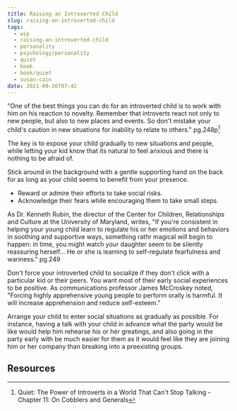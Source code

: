 ```yaml
---
title: Raising an Introverted Child
slug: raising-an-introverted-child
tags:
  - wip
  - raising-an-introverted-child
  - personality
  - psychology/personality
  - quiet
  - book
  - book/quiet
  - susan-cain
date: 2021-09-26T07:42
---
```


"One of the best things you can do for an introverted child is to work with him
on his reaction to novelty. Remember that introverts react not only to new
people, but also to new places and events. So don't mistake your child's caution
in new situations for inability to relate to others." pg.248p[^1]

The key is to expose your child gradually to new situations and people, while
letting your kid know that its natural to feel anxious and there is nothing to
be afraid of.

Stick around in the background with a gentle supporting hand on the back for as
long as your child seems to benefit from your presence.

- Reward or admire their efforts to take social risks.
- Acknowledge their fears while encouraging them to take small steps.

As Dr. Kenneth Rubin, the director of the Center for Children, Relationships and
Culture at the University of Maryland, writes, "If you're consistent in helping
your young child learn to regulate his or her emotions and behaviors in
soothing and supportive ways, something rathr magical will begin to happen: in
time, you might watch your daughter seem to be silently reassuring herself... He
or she is learning to self-regulate fearfulness and wariness." pg.249

Don't force your introverted child to socialize if they don't click with
a particular kid or their peers. You want most of their early social experiences
to be positive. As communications professor James McCroskey noted, "Forcing
highly apprehensive young people to perform orally is harmful. It will increase
apprehension and reduce self-esteem."

Arrange your child to enter social situations as gradually as possible. For
instance, having a talk with your child in advance what the party would be like
would help him rehearse his or her greatings, and also going in the party early
with be much easier for them as it would feel like they are joining him or her
company than breaking into a preexisting groups.

## Resources

[^1]: Quiet: The Power of Introverts in a World That Can't Stop Talking - Chapter 11: On Cobblers and Generals
